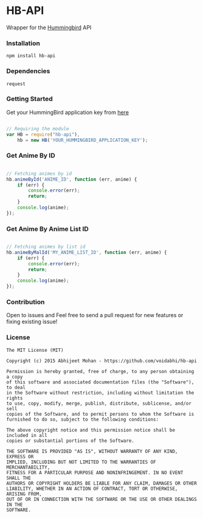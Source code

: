 # HB-API

Wrapper for the [Hummingbird](http://hummingbird.me/) API

### Installation

`npm install hb-api`

### Dependencies

`request`

### Getting Started

Get your HummingBird application key from [here](https://hummingbird.me/apps/mine)

```javascript

// Requiring the module
var HB = require("hb-api"),
    hb = new HB('YOUR_HUMMINGBIRD_APPLICATION_KEY');
```

### Get Anime By ID

```javascript

// Fetching animes by id
hb.animeById('ANIME_ID', function (err, anime) {
	if (err) {
		console.error(err);
		return;
	}
	console.log(anime);
});
```

### Get Anime By Anime List ID

```javascript

// Fetching animes by list id
hb.animeByMalId('MY_ANIME_LIST_ID', function (err, anime) {
	if (err) {
		console.error(err);
		return;
	}
	console.log(anime);
});
```

### Contribution

Open to issues and Feel free to send a pull request for new features or fixing existing issue!

### License

```
The MIT License (MIT)

Copyright (c) 2015 Abhijeet Mohan - https://github.com/voidabhi/hb-api

Permission is hereby granted, free of charge, to any person obtaining a copy
of this software and associated documentation files (the "Software"), to deal
in the Software without restriction, including without limitation the rights
to use, copy, modify, merge, publish, distribute, sublicense, and/or sell
copies of the Software, and to permit persons to whom the Software is
furnished to do so, subject to the following conditions:

The above copyright notice and this permission notice shall be included in all
copies or substantial portions of the Software.

THE SOFTWARE IS PROVIDED "AS IS", WITHOUT WARRANTY OF ANY KIND, EXPRESS OR
IMPLIED, INCLUDING BUT NOT LIMITED TO THE WARRANTIES OF MERCHANTABILITY,
FITNESS FOR A PARTICULAR PURPOSE AND NONINFRINGEMENT. IN NO EVENT SHALL THE
AUTHORS OR COPYRIGHT HOLDERS BE LIABLE FOR ANY CLAIM, DAMAGES OR OTHER
LIABILITY, WHETHER IN AN ACTION OF CONTRACT, TORT OR OTHERWISE, ARISING FROM,
OUT OF OR IN CONNECTION WITH THE SOFTWARE OR THE USE OR OTHER DEALINGS IN THE
SOFTWARE.
```


